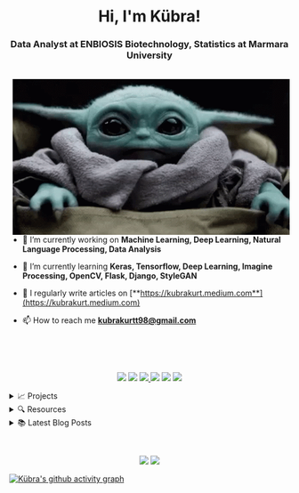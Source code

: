 <h1 align="center"> Hi, I'm Kübra! </h1>
<h3 align="center"> Data Analyst at ENBIOSIS Biotechnology, Statistics at Marmara University </h3>

<br />
 
<img align="right" src="https://github.com/hargun79/hargun79/blob/master/Assets/hi.gif" style="width: 80;">
  
- 🔭 I’m currently working on **Machine Learning, Deep Learning, Natural Language Processing, Data Analysis**

- 🌱 I’m currently learning **Keras, Tensorflow, Deep Learning, Imagine Processing, OpenCV, Flask, Django, StyleGAN**

- 📝 I regularly write articles on [**https://kubrakurt.medium.com**](https://kubrakurt.medium.com)

- 📫 How to reach me **kubrakurtt98@gmail.com**

 <br />
  <br />
   <br />

<p align="center">
 <a href="https://kubrakurt.medium.com"><img src="https://img.shields.io/badge/medium-%2312100E.svg?&style=for-the-badge&logo=medium&logoColor=white" height=30></a>
 <a href="https://www.kaggle.com/kubrakurt"><img src="https://img.shields.io/badge/Kaggle-%2312100E.svg?&style=for-the-badge&logo=kaggle&logoColor=white" height=30></a> 
 <a href="https://www.linkedin.com/in/kubrakurtk/"><img src="https://img.shields.io/badge/linkedin-%230077B5.svg?&style=for-the-badge&logo=linkedin&logoColor=white" height=30</a>
  <a href="https://twitter.com/kubrakurtk"><img src="https://img.shields.io/badge/twitter-%231DA1F2.svg?&style=for-the-badge&logo=twitter&logoColor=white" height=30></a>  
  <a href="https://www.instagram.com/kubrakurtk/"><img src="https://img.shields.io/badge/instagram-%23E4405F.svg?&style=for-the-badge&logo=instagram&logoColor=white" height=30></a>  
  <a href="https://open.spotify.com/user/kubrakurtk?si=N7svsad2RRO2PEHvjkT8bw"><img src="https://img.shields.io/badge/Spotify-1ED760?&style=for-the-badge&logo=spotify&logoColor=white" height=30></a>  
</p>

<details><summary>📈 Projects</summary> 

* [1. Cosine Similarity Algorithm and Book Suggestion Application](https://github.com/kubrakurt/cosine_similarity)
* [2. IRIS Visualization and Classification](https://github.com/kubrakurt/iris_visualization_and_classification)
* [3. LightGBM Model](https://github.com/kubrakurt/lightgbm_model)
* [4. Movie Comments Sentiment Analysis with Python](https://github.com/kubrakurt/turkish_movie_sentiment_analysis)
* [5. Recommendation System](https://github.com/kubrakurt/recommendation_systems)
* [6. Scraping Text from Wikipedia and News Websites with Python](https://github.com/kubrakurt/python_text_scraping)
* [7. Text Preprocessing, WordCloud & Word2Vec Model with Python](https://github.com/kubrakurt/word2vec_model)

</details>

<details><summary>🔍 Resources</summary>

* [1. Data Analysis](https://github.com/kubrakurt/data_analysis_resources)
* [2. Data Visualization](https://github.com/kubrakurt/data_visualization_resources)
* [3. Machine Learning](https://github.com/kubrakurt/machine_learning_resources)
* [4. Natural Language Processing](https://github.com/kubrakurt/natural_language_processing_resources)

</details>

<details><summary>📚 Latest Blog Posts</summary>

* [1. Kosinüs Benzerlik Algoritması ve Kitap Önerisi Uygulaması](https://medium.com/deeplab-tech/kosinüs-benzerlik-algoritması-ve-kitap-önerileri-5123cf7c54c1)
* [2. Matematiği ve Python Uygulamasıyla LightGBM](https://medium.com/kaveai/matematiği-ve-python-uygulamasıyla-lightgbm-hafif-gradyan-artırma-makinesi-18d2f12e7870)
* [3. Python ile Film Yorumlarının Duygu Analizi](https://medium.com/deeplab-tech/python-ile-film-yorumlarının-duygu-analizi-250870ee175c)
* [4. Python ile Metin Ön İşleme, WordCloud & Word2Vec Model](https://medium.com/deeplab-tech/python-ile-metin-ön-i̇şleme-wordcloud-word2vec-model-87b3e84abdfd)
* [5. Python ile Vikipedi & Haber Sitelerinden Metin Kazıma](https://medium.com/deeplab-tech/python-ile-vikipedi-haber-sitelerinden-metin-kazıma-7a64f2e0e3a2)
* [6. Python ile Öneri Sistemleri](https://medium.com/kaveai/öneri-sistemleri-recommendation-systems-9c4d981d1750)

</details>

<p align="center">
<div>
  <p>
   <a <img src="https://i.giphy.com/media/LMt9638dO8dftAjtco/200.webp"   width="50"></a>
   <a <img src="https://i.giphy.com/media/IdyAQJVN2kVPNUrojM/200.webp" width="50"></a>
   <a <img src="https://media.giphy.com/media/KzJkzjggfGN5Py6nkT/source.gif" width="50"></a>
   <a <img src="https://media.giphy.com/media/SU2ic3wTfuC6JhD1lA/giphy.gif" width="50"></a>
   <a <img src="https://media.giphy.com/media/kH1DBkPNyZPOk0BxrM/giphy.gif" width="100"></a>
   <a <img src="https://media.giphy.com/media/gjrOAylhpZm3dLnO5J/source.gif" width="70"></a>
   <a <img src="https://media.giphy.com/media/U4MJ0KpWxlHBJrQH5g/giphy.gif" width="80"></a>
   <a <img src="https://media.giphy.com/media/H7f5ZGjvKXBaLbBigO/source.gif" width="110"></a>
   <a <img src="https://media.giphy.com/media/SsCYf6DRFJrOpP0IoM/giphy.gif" width="80"></a>
   
  <p>
</div>
</p>

<br/>
<p align="center">
  <img width="48%" src="https://github-readme-stats.vercel.app/api?username=kubrakurt&show_icons=true&theme=tokyonight" />
  <img width="48%" src="https://github-readme-streak-stats.herokuapp.com/?user=kubrakurt&theme=tokyonight" />
  
 [![Kübra's github activity graph](https://activity-graph.herokuapp.com/graph?username=kubrakurt&theme=react-dark)](https://git.io/kubrakurt)
</p>
